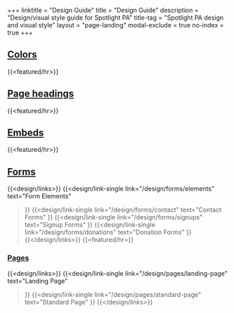 +++
linktitle = "Design Guide"
title = "Design Guide"
description = "Design/visual style guide for Spotlight PA"
title-tag = "Spotlight PA design and visual style"
layout = "page-landing"
modal-exclude = true
no-index = true
+++

## [Colors](/design/colors)
{{<featured/hr>}}

## [Page headings](/design/headings)
{{<featured/hr>}}

## [Embeds](/design/embeds)
{{<featured/hr>}}

## [Forms](/design/forms)
{{<design/links>}}
  {{<design/link-single
    link="/design/forms/elements"
    text="Form Elements"
  >}}
  {{<design/link-single
    link="/design/forms/contact"
    text="Contact Forms"
  >}}
  {{<design/link-single
    link="/design/forms/signups"
    text="Signup Forms"
  >}}
  {{<design/link-single
    link="/design/forms/donations"
    text="Donation Forms"
  >}}
{{</design/links>}}
{{<featured/hr>}}
### [Pages](/design/pages)
{{<design/links>}}
  {{<design/link-single
    link="/design/pages/landing-page"
    text="Landing Page"
  >}}
  {{<design/link-single
    link="/design/pages/standard-page"
    text="Standard Page"
  >}}
{{</design/links>}}